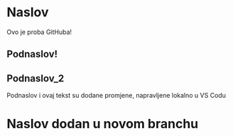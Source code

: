 # Naslov

Ovo je proba GitHuba!

##  Podnaslov!
## Podnaslov_2

Podnaslov i ovaj tekst su dodane promjene, napravljene lokalno u VS Codu

# Naslov dodan u novom branchu
